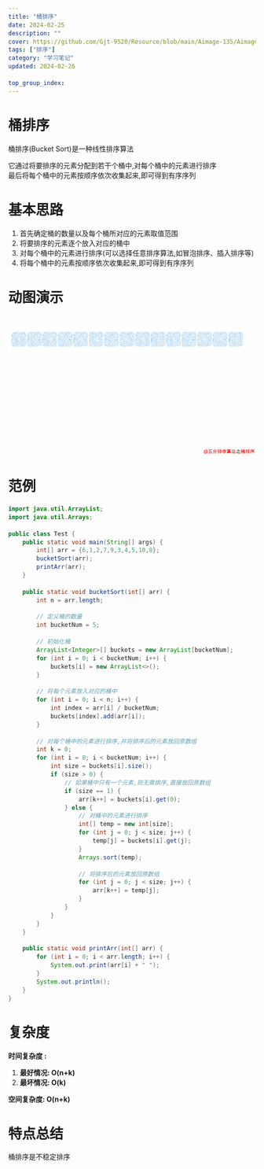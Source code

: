 ```yaml
---
title: "桶排序"
date: 2024-02-25
description: ""
cover: https://github.com/Gjt-9520/Resource/blob/main/Aimage-135/Aimage53.jpg?raw=true
tags: ["排序"]
category: "学习笔记"
updated: 2024-02-26

top_group_index:
---
```


# 桶排序

桶排序(Bucket Sort)是一种线性排序算法         

它通过将要排序的元素分配到若干个桶中,对每个桶中的元素进行排序               
最后将每个桶中的元素按顺序依次收集起来,即可得到有序序列

# 基本思路

1. 首先确定桶的数量以及每个桶所对应的元素取值范围
2. 将要排序的元素逐个放入对应的桶中
3. 对每个桶中的元素进行排序(可以选择任意排序算法,如冒泡排序、插入排序等)
4. 将每个桶中的元素按顺序依次收集起来,即可得到有序序列

# 动图演示

![桶排序](../images/桶排序.png)

# 范例 

```java
import java.util.ArrayList;
import java.util.Arrays;

public class Test {
    public static void main(String[] args) {
        int[] arr = {6,1,2,7,9,3,4,5,10,8};
        bucketSort(arr);
        printArr(arr);
    }

    public static void bucketSort(int[] arr) {
        int n = arr.length;

        // 定义桶的数量
        int bucketNum = 5;

        // 初始化桶
        ArrayList<Integer>[] buckets = new ArrayList[bucketNum];
        for (int i = 0; i < bucketNum; i++) {
            buckets[i] = new ArrayList<>();
        }

        // 将每个元素放入对应的桶中
        for (int i = 0; i < n; i++) {
            int index = arr[i] / bucketNum;
            buckets[index].add(arr[i]);
        }

        // 对每个桶中的元素进行排序,并将排序后的元素放回原数组
        int k = 0;
        for (int i = 0; i < bucketNum; i++) {
            int size = buckets[i].size();
            if (size > 0) {
                // 如果桶中只有一个元素,则无需排序,直接放回原数组
                if (size == 1) {
                    arr[k++] = buckets[i].get(0);
                } else {
                    // 对桶中的元素进行排序
                    int[] temp = new int[size];
                    for (int j = 0; j < size; j++) {
                        temp[j] = buckets[i].get(j);
                    }
                    Arrays.sort(temp);

                    // 将排序后的元素放回原数组
                    for (int j = 0; j < size; j++) {
                        arr[k++] = temp[j];
                    }
                }
            }
        }
    }

    public static void printArr(int[] arr) {
        for (int i = 0; i < arr.length; i++) {
            System.out.print(arr[i] + " ");
        }
        System.out.println();
    }
}
```

# 复杂度

**时间复杂度 :**   
1. **最好情况: O(n+k)**    
2. **最坏情况: O(k)**    

**空间复杂度: O(n+k)**

# 特点总结

桶排序是不稳定排序